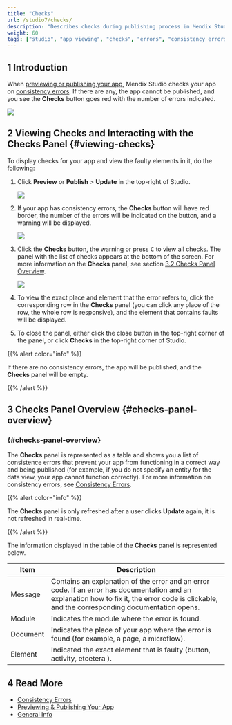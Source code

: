 ```yaml
---
title: "Checks"
url: /studio7/checks/
description: "Describes checks during publishing process in Mendix Studio."
weight: 60
tags: ["studio", "app viewing", "checks", "errors", "consistency errors"]
---
```


## 1 Introduction 

When [previewing or publishing your app](/studio7/publishing-app/#publishing-your-app), Mendix Studio checks your app on [consistency errors](/studio7/consistency-errors/). If there are any, the app cannot be published, and you see the **Checks** button goes red with the number of errors indicated.

![](/attachments/studio7/checks/checks-button.png)

## 2 Viewing Checks and Interacting with the Checks Panel {#viewing-checks}

To display checks for your app and view the faulty elements in it, do the following:

1. Click **Preview** or **Publish** > **Update** in the top-right of Studio. 

    ![](/attachments/studio7/checks/publish-update.png)

3.  If your app has consistency errors, the **Checks** button will have red border, the number of the errors will be indicated on the button, and a warning will be displayed. 

    ![](/attachments/studio7/checks/checks-button-red.png)

4.  Click the **Checks** button, the warning or press <kbd>C</kbd> to view all checks. 
   The panel with the list of checks appears at the bottom of the screen. For more information on the **Checks** panel, see section [3.2 Checks Panel Overview](#checks-panel-overview).

    ![](/attachments/studio7/checks/checks-panel.png)

5.  To view the exact place and element that the error refers to, click the corresponding row in the **Checks** panel (you can click any place of the row, the whole row is responsive),  and the element that contains faults will be displayed.

7. To close the panel, either click the close button in the top-right corner of the panel, or click **Checks** in the top-right corner of Studio. 

{{% alert color="info" %}}

If there are no consistency errors, the app will be published, and the **Checks** panel will be empty. 

{{% /alert %}}

## 3 Checks Panel Overview {#checks-panel-overview}

### {#checks-panel-overview}

The **Checks** panel is represented as a table and shows you a list of consistence errors that prevent your app from functioning in a correct way and being published (for example, if you do not specify an entity for the data view, your app cannot function correctly). For more information on consistency errors, see [Consistency Errors](/studio7/consistency-errors/). 

{{% alert color="info" %}}

The **Checks** panel is only refreshed after a user clicks **Update** again, it is not refreshed in real-time.

{{% /alert %}}

The information displayed in the table of the **Checks** panel is represented below. 

| Item     | Description                                                  |
| -------- | ------------------------------------------------------------ |
| Message  | Contains an explanation of the error and an error code. If an error has documentation and an explanation how to fix it, the error code is clickable, and the corresponding documentation opens. |
| Module   | Indicates the module where the error is found.               |
| Document | Indicates the place of your app where the error is found (for example, a page, a microflow). |
| Element  | Indicated the exact element that is faulty (button, activity, etcetera ). |

## 4 Read More

* [Consistency Errors](/studio7/consistency-errors/)
* [Previewing & Publishing Your App](/studio7/publishing-app/)
* [General Info](/studio7/general/)
